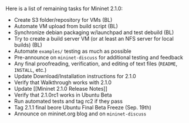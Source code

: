 Here is a list of remaining tasks for Mininet 2.1.0:

* Create S3 folder/repository for VMs (BL)
* Automate VM upload from build script (BL)
* Synchronize debian packaging w/launchpad and test debuild (BL)
* Try to create a build server VM (or at least an NFS server for local builds) (BL)
* Automate `examples/` testing as much as possible
* Pre-announce on `mininet-discuss` for additional testing and feedback
* Any final proofreading, verification, and editing of text files (`README`, `INSTALL`, etc.)
* Update Download/Installation instructions for 2.1.0
* Verify that Walkthrough works with 2.1.0
* Update [[Mininet 2.1.0 Release Notes]]
* Verify that 2.1.0rc1 works in Ubuntu Beta
* Run automated tests and tag rc2 if they pass
* Tag 2.1.1 final beore Ubuntu Final Beta Freeze (Sep. 19th)
* Announce on mininet.org blog and on `mininet-discuss`

